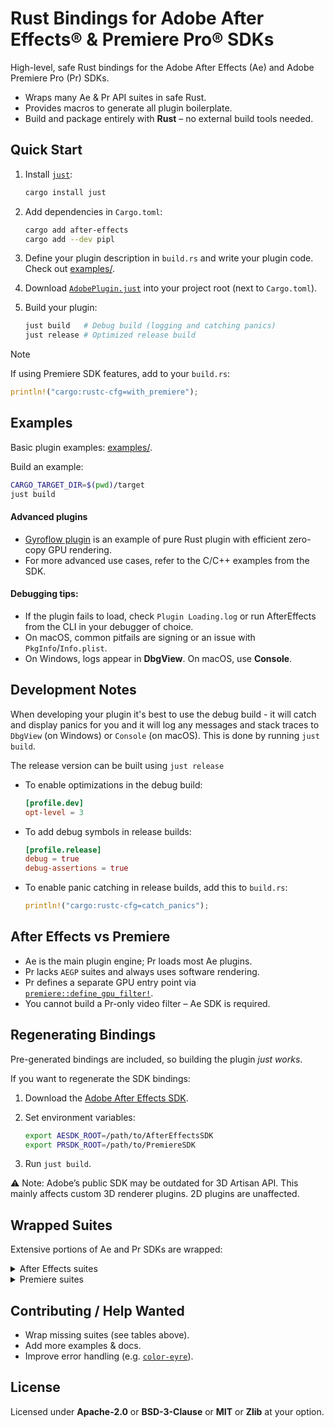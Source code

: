 # Rust Bindings for Adobe After Effects® & Premiere Pro® SDKs

High-level, safe Rust bindings for the Adobe After Effects (Ae) and Adobe Premiere Pro (Pr) SDKs.

* Wraps many Ae & Pr API suites in safe Rust.
* Provides macros to generate all plugin boilerplate.
* Build and package entirely with **Rust** – no external build tools needed.

## Quick Start

1. Install [`just`](https://github.com/casey/just):

   ```bash
   cargo install just
   ```

2. Add dependencies in `Cargo.toml`:

   ```bash
   cargo add after-effects
   cargo add --dev pipl
   ```

3. Define your plugin description in `build.rs` and write your plugin code. Check out [examples/](https://github.com/virtualritz/after-effects/tree/master/examples).

4. Download [`AdobePlugin.just`](https://raw.githubusercontent.com/virtualritz/after-effects/master/AdobePlugin.just) into your project root (next to `Cargo.toml`).

5. Build your plugin:

   ```bash
   just build   # Debug build (logging and catching panics)
   just release # Optimized release build
   ```

> [!NOTE]
> If using Premiere SDK features, add to your `build.rs`:
>
> ```rust
> println!("cargo:rustc-cfg=with_premiere");
> ```

## Examples

Basic plugin examples: [examples/](https://github.com/virtualritz/after-effects/tree/master/examples).

Build an example:

```bash
CARGO_TARGET_DIR=$(pwd)/target
just build
```

#### Advanced plugins
* [Gyroflow plugin](https://github.com/gyroflow/gyroflow-plugins) is an example of pure Rust plugin with efficient zero-copy GPU rendering.
* For more advanced use cases, refer to the C/C++ examples from the SDK.

#### Debugging tips:

* If the plugin fails to load, check `Plugin Loading.log` or run AfterEffects from the CLI in your debugger of choice.
* On macOS, common pitfails are signing or an issue with `PkgInfo`/`Info.plist`.
* On Windows, logs appear in **DbgView**. On macOS, use **Console**.


## Development Notes

When developing your plugin it's best to use the debug build - it will catch and display panics
for you and it will log any messages and stack traces to `DbgView` (on Windows) or `Console` (on
macOS). This is done by running `just build`.

The release version can be built using `just release`

* To enable optimizations in the debug build:

  ```toml
  [profile.dev]
  opt-level = 3
  ```
* To add debug symbols in release builds:

  ```toml
  [profile.release]
  debug = true
  debug-assertions = true
  ```
* To enable panic catching in release builds, add this to `build.rs`:

  ```rust
  println!("cargo:rustc-cfg=catch_panics");
  ```

## After Effects vs Premiere

* Ae is the main plugin engine; Pr loads most Ae plugins.
* Pr lacks `AEGP` suites and always uses software rendering.
* Pr defines a separate GPU entry point via [`premiere::define_gpu_filter!`](https://docs.rs/premiere/latest/premiere/macro.define_gpu_filter.html).
* You cannot build a Pr-only video filter – Ae SDK is required.

## Regenerating Bindings

Pre-generated bindings are included, so building the plugin _just works_.

If you want to regenerate the SDK bindings:

1. Download the [Adobe After Effects SDK](https://console.adobe.io/downloads/ae).
2. Set environment variables:

   ```bash
   export AESDK_ROOT=/path/to/AfterEffectsSDK
   export PRSDK_ROOT=/path/to/PremiereSDK
   ```
3. Run `just build`.

⚠️ Note: Adobe’s public SDK may be outdated for 3D Artisan API. This mainly affects custom 3D renderer plugins. 2D plugins are unaffected.

## Wrapped Suites

Extensive portions of Ae and Pr SDKs are wrapped:
<details>
<summary>After Effects suites</summary>

| AEGP                    | PF                                | DRAWBOT     | Other                 |
| ----------------------- | --------------------------------- | ----------- | --------------------- |
| 🔳 Artisan Util         | ✅ AE Adv App                     | ✅ Draw     | ✅ AE Plugin Helper   |
| ✅ Camera               | ✅ AE Adv Item                    | ✅ Image    | ✅ AE Plugin Helper 2 |
| ✅ Canvas               | 🔳 AE Adv Time                    | ✅ Path     |                       |
| 🔳 Collection           | ✅ AE App                         | ✅ Pen      |                       |
| ✅ Command              | ✅ AngleParam                     | ✅ Supplier |                       |
| ✅ Comp                 | 🔳 ANSI                           | ✅ Surface  |                       |
| ✅ Composite            | ✅ Background Frame               |             |                       |
| 🔳 Compute              | 🔳 Batch Sampling                 |             |                       |
| ✅ Dynamic Stream       | ✅ Cache On Load                  |             |                       |
| ✅ Effect               | ✅ Channel                        |             |                       |
| 🔳 File Import Manager  | ✅ Color Settings                 |             |                       |
| ✅ Footage              | ✅ Color Callbacks                |             |                       |
| 🔳 Hash                 | ✅ Color Callbacks 16             |             |                       |
| ✅ IO In                | ✅ Color Callbacks Float          |             |                       |
| 🔳 IO Out               | ✅ ColorParam                     |             |                       |
| ✅ Item                 | ✅ Effect Custom UI               |             |                       |
| 🔳 Item View            | ✅ Effect Custom UI Overlay Theme |             |                       |
| 🔳 Iterate              | ✅ Effect Sequence Data           |             |                       |
| ✅ Keyframe             | ✅ Effect UI                      |             |                       |
| 🔳 Layer Mask           | ✅ Fill Matte                     |             |                       |
| ✅ Layer Render Options | ✅ GPU Device                     |             |                       |
| ✅ Layer                | ✅ Handle                         |             |                       |
| ✅ Light                | ✅ Iterate8                       |             |                       |
| 🔳 Marker               | ✅ iterate16                      |             |                       |
| ✅ Mask Outline         | ✅ iterateFloat                   |             |                       |
| ✅ Mask                 | ✅ Param Utils                    |             |                       |
| 🔳 Math                 | ✅ Path Data                      |             |                       |
| ✅ Memory               | ✅ Path Query                     |             |                       |
| 🔳 Output Module        | ✅ Pixel Data                     |             |                       |
| ✅ Persistent Data      | ✅ Pixel Format                   |             |                       |
| ✅ PF Interface         | ✅ PointParam                     |             |                       |
| ✅ Proj                 | 🔳 Sampling8                      |             |                       |
| 🔳 QueryXform           | 🔳 Sampling16                     |             |                       |
| ✅ Register             | 🔳 SamplingFloat                  |             |                       |
| ✅ Render Asyc Manager  | ✅ Source Settings                |             |                       |
| ✅ Render Options       | ✅ Transition                     |             |                       |
| 🔳 Render Queue Item    | ✅ Utility                        |             |                       |
| 🔳 Render Queue         | ✅ World                          |             |                       |
| ✅ Render               | ✅ World Transform                |             |                       |
| 🔳 RenderQueue Monitor  |                                   |             |                       |
| ✅ Sound Data           |                                   |             |                       |
| ✅ Stream               |                                   |             |                       |
| 🔳 Text Document        |                                   |             |                       |
| 🔳 Text Layer           |                                   |             |                       |
| 🔳 Tracker              |                                   |             |                       |
| 🔳 Tracker Utility      |                                   |             |                       |
| ✅ Utility              |                                   |             |                       |
| 🔳 Workspace Panel      |                                   |             |                       |
| ✅ World                |                                   |             |                       |

*The register suite currently excludes the artisan and AEIO registration API
</details>

<details>
<summary>Premiere suites</summary>

| Premiere                  | MediaCore                        | Control Surface                 | Other                    |
| ------------------------- | -------------------------------- | ------------------------------- | ------------------------ |
| 🔳 Audio                  | 🔳 Accelerated Render Invocation | 🔳 ControlSurface               | ✅ PF Background Frame   |
| 🔳 Clip Render            | 🔳 App Info                      | 🔳 ControlSurface Command       | ✅ PF Cache On Load      |
| 🔳 Deferred Processing    | 🔳 Application Settings          | 🔳 ControlSurface Lumetri       | ✅ PF Pixel Format       |
| 🔳 Error                  | 🔳 Async File Reader             | 🔳 ControlSurface Marker        | ✅ PF Source Settings    |
| 🔳 Export Audio Param     | 🔳 Async Operation               | 🔳 ControlSurface Mixer         | ✅ PF Transition         |
| 🔳 Export Standard Param  | 🔳 Export File                   | 🔳 ControlSurface Transport     | ✅ PF Utility            |
| 🔳 ExportController       | 🔳 Export Info                   | 🔳 ControlSurfaceHost           | ✅ Opaque Effect Data    |
| 🔳 File Registration      | 🔳 Export Param                  | 🔳 ControlSurfaceHost Command   | 🔳 Captioning            |
| 🔳 Image Processing       | 🔳 Export Progress               | 🔳 ControlSurfaceHost Lumetri   | 🔳 Effect Stream Label   |
| 🔳 Legacy                 | 🔳 Exporter Utility              | 🔳 ControlSurfaceHost Marker    | 🔳 FlashCueMarkerData    |
| 🔳 Media Accelerator      | ✅ GPU Device                    | 🔳 ControlSurfaceHost Mixer     | 🔳 Importer File Manager |
| ✅ Memory Manager         | ✅ GPU Image Processing          | 🔳 ControlSurfaceHost Transport | 🔳 Marker                |
| 🔳 Palette                | 🔳 Playmod Immersive Video       | 🔳 ControlSurfacePlugin         |                          |
| 🔳 Pixel Format           | 🔳 Playmod Overlay               | 🔳 String                       |                          |
| 🔳 Playmod Audio          | 🔳 Sequence Audio                |                                 |                          |
| 🔳 Playmod Device Control | ✅ Sequence Info                 |                                 |                          |
| ✅ PPix                   | 🔳 Sequence Render               |                                 |                          |
| ✅ PPix 2                 | 🔳 Smart Rendering               |                                 |                          |
| 🔳 PPix Cache             | 🔳 String                        |                                 |                          |
| 🔳 PPix Creator           | 🔳 Transmit Invocation           |                                 |                          |
| 🔳 PPix Creator 2         | ✅ Video Segment                 |                                 |                          |
| 🔳 RollCrawl              | 🔳 Video Segment Render          |                                 |                          |
| 🔳 Threaded Work          |                                  |                                 |                          |
| ✅ Time                   |                                  |                                 |                          |
| ✅ Window                 |                                  |                                 |                          |
</details>

## Contributing / Help Wanted

* Wrap missing suites (see tables above).
* Add more examples & docs.
* Improve error handling (e.g. [`color-eyre`](https://crates.io/crates/color-eyre)).

## License

Licensed under **Apache-2.0** or **BSD-3-Clause** or **MIT** or **Zlib**  at your option.